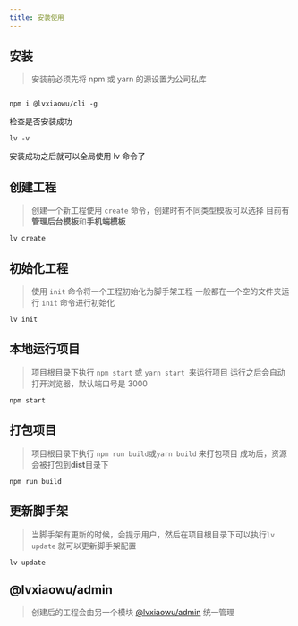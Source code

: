 ```yaml
---
title: 安装使用
---
```


## 安装

> 安装前必须先将 npm 或 yarn 的源设置为公司私库

```shell script

npm i @lvxiaowu/cli -g
```

检查是否安装成功

```shell script
lv -v
```

安装成功之后就可以全局使用 lv 命令了

## 创建工程

> 创建一个新工程使用 `create` 命令，创建时有不同类型模板可以选择
> 目前有**管理后台模板**和**手机端模板**

```shell script
lv create
```

## 初始化工程

> 使用 `init` 命令将一个工程初始化为脚手架工程
> 一般都在一个空的文件夹运行 `init` 命令进行初始化

```shell script
lv init
```

## 本地运行项目

> 项目根目录下执行 `npm start` 或 `yarn start `来运行项目
> 运行之后会自动打开浏览器，默认端口号是 3000

```shell script
npm start
```

## 打包项目

> 项目根目录下执行 `npm run build`或`yarn build` 来打包项目
> 成功后，资源会被打包到**dist**目录下

```shell script
npm run build
```

## 更新脚手架

> 当脚手架有更新的时候，会提示用户，然后在项目根目录下可以执行`lv update`
> 就可以更新脚手架配置

```shell script
lv update
```

## @lvxiaowu/admin

> 创建后的工程会由另一个模块 [@lvxiaowu/admin](/cli/admin) 统一管理
